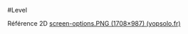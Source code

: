 #Level

Référence 2D
[screen-options.PNG (1708×987) (yopsolo.fr)](https://www.yopsolo.fr/lisaa/images/screen-options.PNG)


